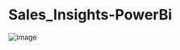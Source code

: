# Sales_Insights-PowerBi

![image](https://github.com/user-attachments/assets/33b331a2-997b-4cfa-a3aa-1d087749bd4f)
